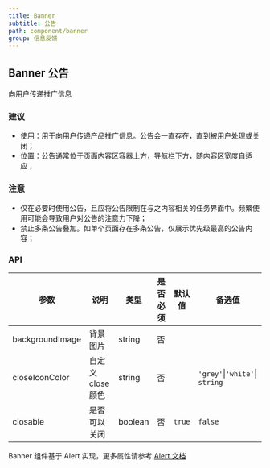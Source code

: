 ```yaml
---
title: Banner
subtitle: 公告
path: component/banner
group: 信息反馈
---
```


## Banner 公告

向用户传递推广信息

### 建议

- 使用：用于向用户传递产品推广信息。公告会一直存在，直到被用户处理或关闭；
- 位置：公告通常位于页面内容区容器上方，导航栏下方，随内容区宽度自适应；

### 注意

- 仅在必要时使用公告，且应将公告限制在与之内容相关的任务界面中。频繁使用可能会导致用户对公告的注意力下降；
- 禁止多条公告叠加。如单个页面存在多条公告，仅展示优先级最高的公告内容；

### API

| 参数            | 说明              | 类型    | 是否必须 | 默认值 | 备选值                         |
| --------------- | ----------------- | ------- | -------- | ------ | ------------------------------ |
| backgroundImage | 背景图片          | string  | 否       |        |                                |
| closeIconColor  | 自定义 close 颜色 | string  | 否       |        | `'grey'`\|`'white'`\| `string` |
| closable        | 是否可以关闭      | boolean | 否       | `true` | `false`                        |

Banner 组件基于 Alert 实现，更多属性请参考 [Alert 文档](https://youzan.github.io/zent/zh/component/alert)
